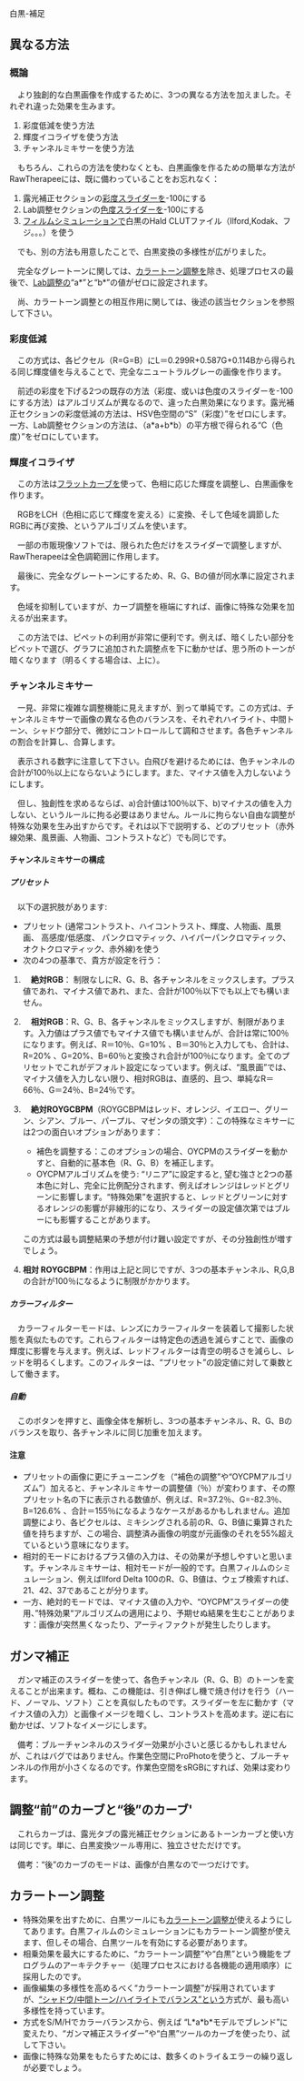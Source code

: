 <div class="pagetitle">

白黒-補足

</div>

## 異なる方法

### 概論

　より独創的な白黒画像を作成するために、3つの異なる方法を加えました。それぞれ違った効果を生みます。

1.  彩度低減を使う方法
2.  輝度イコライザを使う方法
3.  チャンネルミキサーを使う方法

　もちろん、これらの方法を使わなくとも、白黒画像を作るための簡単な方法がRawTherapeeには、既に備わっていることをお忘れなく：

1.  露光補正セクションの[彩度スライダーを](Exposure/jp#彩度 "wikilink")-100にする
2.  Lab調整セクションの[色度スライダーを](Lab_Adjustments/jp#色度 "wikilink")-100にする
3.  [フィルムシミュレーションで](Film_Simulation/jp "wikilink")白黒のHald
    CLUTファイル（Ilford,Kodak、フジ。。。）を使う

　でも、別の方法も用意したことで、白黒変換の多様性が広がりました。

　完全なグレートーンに関しては、[カラートーン調整を](Color_Toning/jp "wikilink")除き、処理プロセスの最後で、[Lab調整の](Lab_Adjustments/jp "wikilink")“a\*”と“b\*”の値がゼロに設定されます。

　尚、カラートーン調整との相互作用に関しては、後述の該当セクションを参照して下さい。

### 彩度低減

　この方式は、各ピクセル（R=G=B）にL＝0.299R+0.587G+0.114Bから得られる同じ輝度値を与えることで、完全なニュートラルグレーの画像を作ります。

　前述の彩度を下げる2つの既存の方法（彩度、或いは色度のスライダーを-100にする方法）はアルゴリズムが異なるので、違った白黒効果になります。露光補正セクションの彩度低減の方法は、HSV色空間の“S”（彩度）”をゼロにします。一方、Lab調整セクションの方法は、（a\*a+b\*b）の平方根で得られる“C（色度）”をゼロにしています。

### 輝度イコライザ

　この方法は[フラットカーブを](General_Comments_About_Some_Toolbox_Widgets/jp#フラットカーブ "wikilink")使って、色相に応じた輝度を調整し、白黒画像を作ります。

　RGBをLCH（色相に応じて輝度を変える）に変換、そして色域を調節したRGBに再び変換、というアルゴリズムを使います。

　一部の市販現像ソフトでは、限られた色だけをスライダーで調整しますが、RawTherapeeは全色調範囲に作用します。

　最後に、完全なグレートーンにするため、R、G、Bの値が同水準に設定されます。

　色域を抑制していますが、カーブ調整を極端にすれば、画像に特殊な効果を加えるが出来ます。

　この方法では、ピペットの利用が非常に便利です。例えば、暗くしたい部分をピペットで選び、グラフに追加された調整点を下に動かせば、思う所のトーンが暗くなります（明るくする場合は、上に）。

### チャンネルミキサー

　一見、非常に複雑な調整機能に見えますが、到って単純です。この方式は、チャンネルミキサーで画像の異なる色のバランスを、それぞれハイライト、中間トーン、シャドウ部分で、微妙にコントロールして調和させます。各色チャンネルの割合を計算し、合算します。

　表示される数字に注意して下さい。白飛びを避けるためには、色チャンネルの合計が100％以上にならないようにします。また、マイナス値を入力しないようにします。

　但し、独創性を求めるならば、a)合計値は100％以下、b)マイナスの値を入力しない、というルールに拘る必要はありません。ルールに拘らない自由な調整が特殊な効果を生み出すからです。それは以下で説明する、どのプリセット（赤外線効果、風景画、人物画、コントラストなど）でも同じです。

#### チャンネルミキサーの構成

##### プリセット

　以下の選択肢があります:

- プリセット (通常コントラスト、ハイコントラスト、輝度、人物画、風景画、
  高感度/低感度、
  パンクロマティック、ハイパーパンクロマティック、オクトクロマティック、赤外線)を使う
- 次の4つの基準で、貴方が設定を行う：

1.  　**絶対RGB**：
    制限なしにR、G、B、各チャンネルをミックスします。プラス値であれ、マイナス値であれ、また、合計が100％以下でも以上でも構いません。
2.  　**相対RGB**：R、G、B、各チャンネルをミックスしますが、制限があります。入力値はプラス値でもマイナス値でも構いませんが、合計は常に100％になります。例えば、R＝10％、G=10%
    、B＝30％と入力しても、合計は、R=20%
    、G=20%、B=60％と変換され合計が100％になります。全てのプリセットでこれがデフォルト設定になっています。例えば、“風景画”では、マイナス値を入力しない限り、相対RGBは、直感的、且つ、単純なR＝66％、G＝24％、B=24％です。
3.  　**絶対ROYGCBPM**（ROYGCBPMはレッド、オレンジ、イエロー、グリーン、シアン、ブルー、パープル、マゼンタの頭文字）：この特殊なミキサーには2つの面白いオプションがあります：
    - 補色を調整する：このオプションの場合、OYCPMのスライダーを動かすと、自動的に基本色（R、G、B）を補正します。
    - OYCPMアルゴリズムを使う: “リニア”に設定すると,
      望む強さと2つの基本色に対し、完全に比例配分されます、例えばオレンジはレッドとグリーンに影響します。“特殊効果”を選択すると、レッドとグリーンに対するオレンジの影響が非線形的になり、スライダーの設定値次第ではブルーにも影響することがあります。


    この方式は最も調整結果の予想が付け難い設定ですが、その分独創性が増すでしょう。
4.  **相対
    ROYGCBPM**：作用は上記と同じですが、3つの基本チャンネル、R,G,Bの合計が100％になるように制限がかかります。

##### カラーフィルター

　カラーフィルターモードは、レンズにカラーフィルターを装着して撮影した状態を真似たものです。これらフィルターは特定色の透過を減らすことで、画像の輝度に影響を与えます。例えば、レッドフィルターは青空の明るさを減らし、レッドを明るくします。このフィルターは、“プリセット”の設定値に対して乗数として働きます。

##### 自動

　このボタンを押すと、画像全体を解析し、3つの基本チャンネル、R、G、Bのバランスを取り、各チャンネルに同じ加重を加えます。

#### 注意

- プリセットの画像に更にチューニングを（“補色の調整”や“OYCPMアルゴリズム”）加えると、チャンネルミキサーの調整値（％）が変わります、その際プリセット名の下に表示される数値が、例えば、R=37.2％、G=-82.3％、B=126.6%
  、合計＝155％になるようなケースがあるかもしれません。追加調整により、各ピクセルは、ミキシングされる前のR、G、B値に乗算された値を持ちますが、この場合、調整済み画像の明度が元画像のそれを55%超えているという意味になります。
- 相対的モードにおけるプラス値の入力は、その効果が予想しやすいと思います。チャンネルミキサーは、相対モードが一般的です。白黒フィルムのシミュレーション、例えばIlford
  Delta
  100のR、G、B値は、ウェブ検索すれば、21、42、37であることが分ります。
- 一方、絶対的モードでは、マイナス値の入力や、“OYCPM”スライダーの使用、”特殊効果“アルゴリズムの適用により、予期せぬ結果を生むことがあります：画像が突然黒くなったり、アーティファクトが発生したりします。

## ガンマ補正

　ガンマ補正のスライダーを使って、各色チャンネル（R、G、B）のトーンを変えることが出来ます。概ね、この機能は、引き伸ばし機で焼き付けを行う（ハード、ノーマル、ソフト）ことを真似したものです。スライダーを左に動かす（マイナス値の入力）と画像イメージを暗くし、コントラストを高めます。逆に右に動かせば、ソフトなイメージにします。

　備考：ブルーチャンネルのスライダー効果が小さいと感じるかもしれませんが、これはバグではありません。作業色空間にProPhotoを使うと、ブルーチャンネルの作用が小さくなるのです。作業色空間をsRGBにすれば、効果は変わります。

## 調整“前”のカーブと“後”のカーブ'

　これらカーブは、露光タブの露光補正セクションにあるトーンカーブと使い方は同じです。単に、白黒変換ツール専用に、独立させただけです。

　備考：“後”のカーブのモードは、画像が白黒なので一つだけです。

## カラートーン調整

- 特殊効果を出すために、白黒ツールにも[カラートーン調整が](Color_toning/jp "wikilink")使えるようにしてあります。白黒フィルムのシミュレーションにもカラートーン調整が使えます、但しその場合、白黒ツールを有効にする必要があります。
- 相乗効果を最大にするために、“カラートーン調整”や“白黒”という機能をプログラムのアーキテクチャー（処理プロセスにおける各機能の適用順序）に採用したのです。
- 画像編集の多様性を高めるべく“カラートーン調整”が採用されていますが、[“シャドウ/中間トーン/ハイライトでバランス”という](Color_toning/jp#シャドウ/中間トーン/ハイライトでバランス "wikilink")方式が、最も高い多様性を持っています。
- 方式をS/M/Hでカラーバランスから、例えば
  “L\*a\*b\*モデルでブレンド”に変えたり、“ガンマ補正スライダー”や“白黒”ツールのカーブを使ったり、試して下さい。
- 画像に特殊な効果をもたらすためには、数多くのトライ＆エラーの繰り返しが必要でしょう。